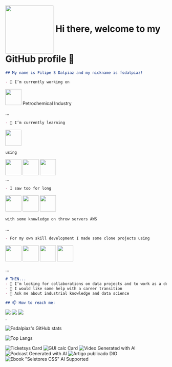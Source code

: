 <h1>
     <img align="center" width="150px" src="https://www.alura.com.br/artigos/assets/como-criar-um-readme-para-seu-perfil-github/imagem14.gif">
    <span> Hi there, welcome to my GitHub profile 👋</span>
</h1>

```Markdown
## My name is Filipe S Dalpiaz and my nickname is fsdalpiaz!

- 🔭 I’m currently working on
```
<img src="https://cdn.iconscout.com/icon/premium/png-256-thumb/petrochemical-1617312-1377778.png" width=50 height=50/> Petrochemical Industry
<p>

...
```Markdown
- 🌱 I’m currently learning
```
<img src="https://cdn.jsdelivr.net/gh/devicons/devicon/icons/python/python-original.svg" width=50 height=50/> 

```Markdown
using 
```
<div>
<img src="https://cdn.jsdelivr.net/gh/devicons/devicon/icons/anaconda/anaconda-original-wordmark.svg" width=50 height=50/>
<img src="https://cdn.jsdelivr.net/gh/devicons/devicon/icons/jupyter/jupyter-original-wordmark.svg" width=50 height=50/> <img src="https://cdn.jsdelivr.net/gh/devicons/devicon/icons/pandas/pandas-original-wordmark.svg" width=50 height=50/>
</div>
...
 
```Markdown
- I saw too for long
```
<img src="https://cdn.jsdelivr.net/gh/devicons/devicon/icons/c/c-original.svg" width=50 height=50/> <img src="https://cdn.jsdelivr.net/gh/devicons/devicon/icons/cplusplus/cplusplus-original.svg" width=50 height=50/> <img src="https://cdn.jsdelivr.net/gh/devicons/devicon/icons/embeddedc/embeddedc-original.svg" width=50 height=50/> 
```Markdown
with some knowledge on throw servers AWS
```

...
```Markdown
- For my own skill development I made some clone projects using
```
<img src="https://cdn.jsdelivr.net/gh/devicons/devicon/icons/git/git-original.svg" width=50 height=50/> <img src="https://cdn.jsdelivr.net/gh/devicons/devicon/icons/javascript/javascript-plain.svg" width=50 height=50/> <img src="https://cdn.jsdelivr.net/gh/devicons/devicon/icons/nodejs/nodejs-original-wordmark.svg" width=50 height=50/> <img src="https://cdn.jsdelivr.net/gh/devicons/devicon/icons/react/react-original.svg" width=50 height=50/>

...

```Markdown
# THEN...
- 👯 I’m looking for collaborations on data projects and to work as a dev jr
- 🤔 I would like some help with a career transition
- 💬 Ask me about industrial knowledge and data science

## 📫 How to reach me:
```
<div>
<a href="https://instagram.com/dalpiazfs" target="_blank"><img src="https://img.shields.io/badge/-Instagram-%23E4405F?style=for-the-badge&logo=instagram&logoColor=white" target="_blank"></a>
<a href = "mailto:filipsdalpiaz@gmail.com"><img src="https://img.shields.io/badge/Gmail-D14836?style=for-the-badge&logo=gmail&logoColor=white" target="_blank"></a>
<a href="https://www.linkedin.com/in/filipesdalpiaz" target="_blank"><img src="https://img.shields.io/badge/-LinkedIn-%230077B5?style=for-the-badge&logo=linkedin&logoColor=white" target="_blank"></a>   
</div>

<div>
.
</div>

![Fsdalpiaz's GitHub stats](https://github-readme-stats.vercel.app/api?username=fsdalpiaz&show_icons=true&theme=transparent)


![Top Langs](https://github-readme-stats.vercel.app/api/top-langs/?username=fsdalpiaz&layout=compact&show_icons=true&theme=transparent)


![Ticketsys Card](https://github-readme-stats.vercel.app/api/pin/?username=fsdalpiaz&repo=Ticketsys&show_owner=true&theme=transparent) ![GUI calc Card](https://github-readme-stats.vercel.app/api/pin/?username=fsdalpiaz&repo=CalcGUI&show_owner=true&theme=transparent)
![Video Generated with AI](https://github-readme-stats.vercel.app/api/pin/?username=fsdalpiaz&repo=lab-natty-or-not&show_owner=true&theme=transparent) ![Podcast Generated with AI](https://github-readme-stats.vercel.app/api/pin/?username=fsdalpiaz&repo=prompts-for-podcast-generate-by-ia&show_owner=true&theme=transparent) 
![Artigo publicado DIO](https://github-readme-stats.vercel.app/api/pin/?username=fsdalpiaz&repo=Article-generated-with-AI&show_owner=true&theme=transparent) ![Ebook "Seletores CSS" AI Supported](https://github-readme-stats.vercel.app/api/pin/?username=fsdalpiaz&repo=Ebook_Seletores_CSS&show_owner=true&theme=transparent) 
